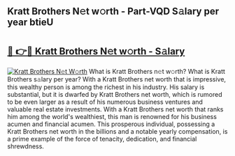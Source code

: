 ## Kratt Brothers N𝚎t w𝚘rth - Part-VQD S𝚊lary per year btieU

# <h2><a href="http://gc26igy.nevu.top/?p=Kratt+Brothers">🔗 👉🔴 Kratt Brothers N𝚎t w𝚘rth - S𝚊lary</a></h2>

[![Kratt Brothers N𝚎t W𝚘rth](https://i.imgur.com/Oavwk0R.jpeg)](http://gc26igy.nevu.top/?p=Kratt+Brothers)
What is Kratt Brothers n𝚎t w𝚘rth? What is Kratt Brothers s𝚊lary per year?
With a Kratt Brothers net worth that is impressive, this wealthy person is among the richest in his industry. His salary is substantial, but it is dwarfed by Kratt Brothers net worth, which is rumored to be even larger as a result of his numerous business ventures and valuable real estate investments. With a Kratt Brothers net worth that ranks him among the world's wealthiest, this man is renowned for his business acumen and financial acumen. This prosperous individual, possessing a Kratt Brothers net worth in the billions and a notable yearly compensation, is a prime example of the force of tenacity, dedication, and financial shrewdness.

